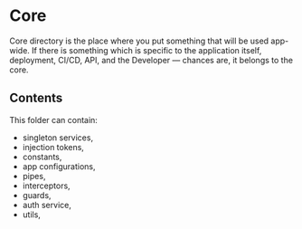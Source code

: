 # Core

Core directory is the place where you put something that will be used app-wide.
If there is something which is specific to the application itself, deployment, CI/CD, API, and the Developer — chances are, it belongs to the core.

## Contents

This folder can contain:

- singleton services,
- injection tokens,
- constants,
- app configurations,
- pipes,
- interceptors,
- guards,
- auth service,
- utils,
